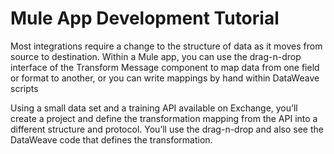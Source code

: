 # Mule App Development Tutorial

Most integrations require a change to the structure of data as it moves from source to destination. Within a Mule app, you can use the drag-n-drop interface of the Transform Message component to map data from one field or format to another, or you can write mappings by hand within DataWeave scripts

Using a small data set and a training API available on Exchange, you’ll create a project and define the transformation mapping from the API into a different structure and protocol. You’ll use the drag-n-drop and also see the DataWeave code that defines the transformation. 
